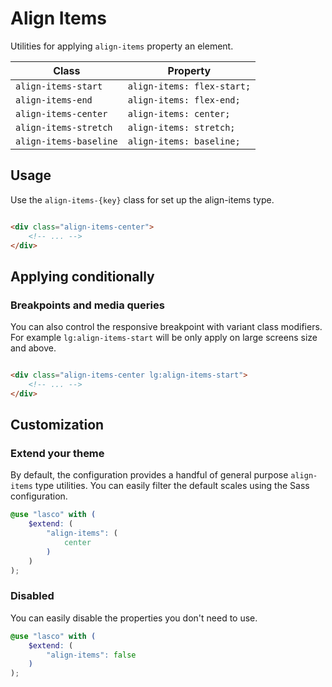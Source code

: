 # Align Items

Utilities for applying `align-items` property an element.

| Class                  | Property                   |
|------------------------|----------------------------|
| `align-items-start`    | `align-items: flex-start;` |
| `align-items-end`      | `align-items: flex-end;`   |
| `align-items-center`   | `align-items: center;`     |
| `align-items-stretch`  | `align-items: stretch;`    |
| `align-items-baseline` | `align-items: baseline;`   |

## Usage

Use the `align-items-{key}` class for set up the align-items type.

```html

<div class="align-items-center">
    <!-- ... -->
</div>
```

## Applying conditionally

### Breakpoints and media queries

You can also control the responsive breakpoint with variant class modifiers. For example `lg:align-items-start` will be
only apply on large screens size and above.

```html

<div class="align-items-center lg:align-items-start">
    <!-- ... -->
</div>
```

## Customization

### Extend your theme

By default, the configuration provides a handful of general purpose `align-items` type utilities. You can easily filter
the default scales using the Sass configuration.

```scss
@use "lasco" with (
    $extend: (
        "align-items": (
            center
        )
    )
);
```

### Disabled

You can easily disable the properties you don't need to use.

```scss
@use "lasco" with (
    $extend: (
        "align-items": false
    )
);
```
